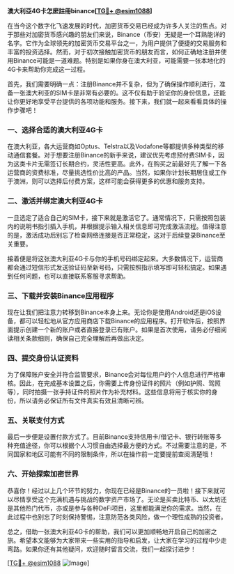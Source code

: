 **澳大利亞4G卡怎麽註冊binance[[TG💪+ @esim1088](https://t.me/s/esim1088)]**

在当今这个数字化飞速发展的时代，加密货币交易已经成为许多人关注的焦点。对于那些对加密货币感兴趣的朋友们来说，Binance（币安）无疑是一个耳熟能详的名字。它作为全球领先的加密货币交易平台之一，为用户提供了便捷的交易服务和丰富的投资选择。然而，对于初次接触加密货币的朋友而言，如何正确地注册并使用Binance可能是一道难题。特别是如果你身在澳大利亚，可能需要一张本地化的4G卡来帮助你完成这一过程。

首先，我们需要明确一点：注册Binance并不复杂，但为了确保操作顺利进行，准备一张澳大利亚的SIM卡是非常有必要的。这不仅有助于验证你的身份信息，还能让你更好地享受平台提供的各项功能和服务。接下来，我们就一起来看看具体的操作步骤吧！

### 一、选择合适的澳大利亚4G卡

在澳大利亚，各大运营商如Optus、Telstra以及Vodafone等都提供多种类型的移动通信套餐。对于想要注册Binance的新手来说，建议优先考虑预付费SIM卡，因为这类卡片无需签订长期合约，灵活性更高。此外，在购买之前最好先了解一下各运营商的资费标准，尽量挑选性价比高的产品。当然，如果你计划长期居住或工作于澳洲，则可以选择后付费方案，这样可能会获得更多的优惠和服务支持。

### 二、激活并绑定澳大利亚4G卡

一旦选定了适合自己的SIM卡，接下来就是激活它了。通常情况下，只需按照包装内的说明书指引插入手机，并根据提示输入相关信息即可完成激活流程。值得注意的是，激活成功后别忘了检查网络连接是否正常稳定，这对于后续登录Binance至关重要。

接着便是将这张澳大利亚4G卡与你的手机号码绑定起来。大多数情况下，运营商都会通过短信形式发送验证码至新号码，只需按照指示填写即可轻松搞定。如果遇到任何问题，也可以直接联系客服寻求帮助。

### 三、下载并安装Binance应用程序

现在让我们把注意力转移到Binance本身上来。无论你是使用Android还是iOS设备，都可以轻松地从官方应用商店下载Binance的应用程序。打开软件后，按照界面提示创建一个新的账户或者直接登录已有账户。如果是首次使用，请务必仔细阅读相关条款细则，确保自己完全理解后再做出决定。

### 四、提交身份认证资料

为了保障账户安全并符合监管要求，Binance会对每位用户的个人信息进行严格审核。因此，在完成基本设置之后，你需要上传身份证件的照片（例如护照、驾照等），同时拍摄一张手持证件的照片作为补充材料。这些信息将用于核实你的身份，所以请务必保证所有文件真实有效且清晰可辨。

### 五、关联支付方式

最后一步便是设置付款方式了。目前Binance支持信用卡/借记卡、银行转账等多种充值途径，你可以根据个人习惯自由选择最方便的方式。不过需要注意的是，不同国家和地区可能有不同的限制条件，所以在操作前一定要提前查阅清楚哦！

### 六、开始探索加密世界

恭喜你！经过以上几个环节的努力，你现在已经是Binance的一员啦！接下来就可以尽情享受这个充满机遇与挑战的数字资产市场了。无论是买卖比特币、以太坊还是其他热门代币，亦或是参与各种DeFi项目，这里都能满足你的需求。当然，在此过程中也别忘了时刻保持警惕，注意防范各类风险，做一个理性成熟的投资者。

总之，借助一张澳大利亚4G卡的帮助，我们可以更加顺畅地开启自己的加密之旅。希望本文能够为大家带来一些实用的指导和启发，让大家在学习的过程中少走弯路。如果你还有其他疑问，欢迎随时留言交流，我们一起探讨进步！

[[TG💪+ @esim1088](https://t.me/s/esim1088) ![Image](https://i.postimg.cc/4NQfJmqS/Snipaste-2025-05-13-00-14-12.png)]
